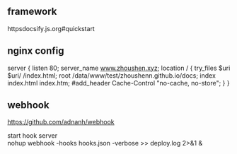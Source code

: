 
## framework

httpsdocsify.js.org#quickstart


## nginx config
server {
  listen 80;
  server_name www.zhoushen.xyz;
  location / {
      try_files $uri $uri/ /index.html;
      root /data/www/test/zhoushenn.github.io/docs;
      index  index.html index.htm;
      #add_header Cache-Control "no-cache, no-store";
  }
}

## webhook
https://github.com/adnanh/webhook  

start hook server  
nohup webhook -hooks hooks.json -verbose >> deploy.log 2>&1 &  